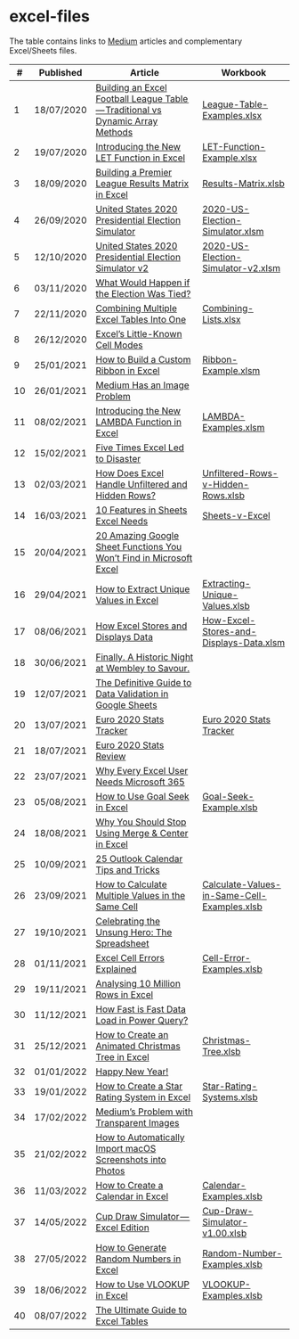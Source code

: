 # excel-files
The table contains links to [Medium](https://andrewcharlesmoss.medium.com/) articles and complementary Excel/Sheets files.  

| #  | Published  | Article                                                                                                                                                                                              | Workbook                                                                                                                                               |
|----|------------|------------------------------------------------------------------------------------------------------------------------------------------------------------------------------------------------------|--------------------------------------------------------------------------------------------------------------------------------------------------------|
| 1  | 18/07/2020 | [Building an Excel Football League Table — Traditional vs Dynamic Array Methods](https://medium.com/swlh/building-an-excel-football-league-table-traditional-methods-vs-dynamic-arrays-15a1664489a9) | [League-Table-Examples.xlsx](https://github.com/andrewcharlesmoss/excel-files/raw/master/League-Table-Examples.xlsx)                                   |
| 2  | 19/07/2020 | [Introducing the New LET Function in Excel](https://andrewcharlesmoss.medium.com/introducing-the-new-let-function-in-excel-ee9b0079d08f)                                                             | [LET-Function-Example.xlsx](https://github.com/andrewcharlesmoss/excel-files/raw/master/LET-Function-Example.xlsx)                                     |
| 3  | 18/09/2020 | [Building a Premier League Results Matrix in Excel](https://medium.com/codex/building-a-premier-league-results-matrix-in-excel-b5d3a30a7c1d)                                                         | [Results-Matrix.xlsb](https://github.com/andrewcharlesmoss/excel-files/raw/master/Results-Matrix.xlsb)                                                 |
| 4  | 26/09/2020 | [United States 2020 Presidential Election Simulator](https://andrewcharlesmoss.medium.com/united-states-2020-presidential-election-simulator-7407b4b001e2)                                           | [2020-US-Election-Simulator.xlsm](https://github.com/andrewcharlesmoss/excel-files/raw/master/2020-US-Election-Simulator.xlsm)                         |
| 5  | 12/10/2020 | [United States 2020 Presidential Election Simulator v2](https://medium.com/swlh/united-states-2020-presidential-election-simulator-90afdde04b81)                                                     | [2020-US-Election-Simulator-v2.xlsm](https://github.com/andrewcharlesmoss/excel-files/raw/master/2020-US-Election-Simulator-v2.xlsm)                   |
| 6  | 03/11/2020 | [What Would Happen if the Election Was Tied?](https://andrewcharlesmoss.medium.com/what-would-happen-if-the-election-was-tied-e7ca304034d)                                                           |                                                                                                                                                        |
| 7  | 22/11/2020 | [Combining Multiple Excel Tables Into One](https://medium.com/swlh/combining-multiple-tables-into-one-c21aa5bdf36f)                                                                                  | [Combining-Lists.xlsx](https://github.com/andrewcharlesmoss/excel-files/raw/master/Combining-Lists.xlsx)                                               |
| 8  | 26/12/2020 | [Excel’s Little-Known Cell Modes](https://medium.com/codex/excels-little-known-cell-modes-468e8f07df86)                                                                                              |                                                                                                                                                        |
| 9  | 25/01/2021 | [How to Build a Custom Ribbon in Excel](https://medium.com/codex/how-to-build-a-custom-ribbon-in-excel-a3bc531551e1)                                                                                 | [Ribbon-Example.xlsm](https://github.com/andrewcharlesmoss/excel-files/raw/master/Ribbon-Example.xlsm)                                                 |
| 10 | 26/01/2021 | [Medium Has an Image Problem](https://andrewcharlesmoss.medium.com/medium-has-an-image-problem-872b1ddcae4c)                                                                                         |                                                                                                                                                        |
| 11 | 08/02/2021 | [Introducing the New LAMBDA Function in Excel](https://medium.com/codex/introducing-the-new-lambda-function-in-excel-4846c1b101db)                                                                   | [LAMBDA-Examples.xlsm](https://github.com/andrewcharlesmoss/excel-files/raw/master/LAMBDA-Examples.xlsm)                                               |
| 12 | 15/02/2021 | [Five Times Excel Led to Disaster](https://medium.com/codex/five-times-excel-led-to-disaster-991f7a54b678)                                                                                           |                                                                                                                                                        |
| 13 | 02/03/2021 | [How Does Excel Handle Unfiltered and Hidden Rows?](https://medium.com/codex/how-does-excel-handle-unfiltered-and-hidden-rows-d65b3bf516a9)                                                          | [Unfiltered-Rows-v-Hidden-Rows.xlsb](https://github.com/andrewcharlesmoss/excel-files/raw/master/Unfiltered-Rows-v-Hidden-Rows.xlsb)                   |
| 14 | 16/03/2021 | [10 Features in Sheets Excel Needs](https://medium.com/codex/10-features-in-sheets-excel-needs-9e868126856f)                                                                                         | [Sheets-v-Excel](https://docs.google.com/spreadsheets/d/1jvppXM4LVsjBeGMGOacaGCqtSy693CzgQ61QxtnXRn8/copy?copyComments=true)                           |
| 15 | 20/04/2021 | [20 Amazing Google Sheet Functions You Won’t Find in Microsoft Excel](https://andrewcharlesmoss.medium.com/20-amazing-google-sheet-functions-you-wont-find-in-microsoft-excel-5fafca6c73f0)          |                                                                                                                                                        |
| 16 | 29/04/2021 | [How to Extract Unique Values in Excel](https://medium.com/codex/how-to-extract-unique-values-in-excel-f8892fbecc48)                                                                                 | [Extracting-Unique-Values.xlsb](https://github.com/andrewcharlesmoss/excel-files/raw/master/Extracting-Unique-Values.xlsb)                             |
| 17 | 08/06/2021 | [How Excel Stores and Displays Data](https://medium.com/codex/how-excel-stores-and-displays-data-dddc12d9d104)                                                                                       | [How-Excel-Stores-and-Displays-Data.xlsm](https://github.com/andrewcharlesmoss/excel-files/raw/master/How-Excel-Stores-and-Displays-Data.xlsm)         |
| 18 | 30/06/2021 | [Finally. A Historic Night at Wembley to Savour.](https://andrewcharlesmoss.medium.com/finally-a-historic-night-at-wembley-to-savour-5fbd5efc90a9)                                                   |                                                                                                                                                        |
| 19 | 12/07/2021 | [The Definitive Guide to Data Validation in Google Sheets](https://andrewcharlesmoss.medium.com/the-definitive-guide-to-data-validation-in-google-sheets-85e22f13ae74)                               |                                                                                                                                                        |
| 20 | 13/07/2021 | [Euro 2020 Stats Tracker](https://andrewcharlesmoss.medium.com/euro-2020-stats-tracker-a5e11124bf2a)                                                                                                 | [Euro 2020 Stats Tracker](https://docs.google.com/spreadsheets/d/1Fa7ggBWfKXQ_U37woPE6oemffXHIVreH4wcD9jmTvxs/copy)                                    |
| 21 | 18/07/2021 | [Euro 2020 Stats Review](https://medium.com/analytics-vidhya/euro-2020-stats-review-5ec522203752)                                                                                                    |                                                                                                                                                        |
| 22 | 23/07/2021 | [Why Every Excel User Needs Microsoft 365](https://medium.com/codex/why-every-excel-user-needs-microsoft-365-12309ee27941)                                                                           |                                                                                                                                                        |
| 23 | 05/08/2021 | [How to Use Goal Seek in Excel](https://andrewcharlesmoss.medium.com/how-to-use-goal-seek-in-excel-5c0fefc706f3)                                                                                     | [Goal-Seek-Example.xlsb](https://github.com/andrewcharlesmoss/excel-files/raw/master/Goal-Seek-Example.xlsb)                                           |
| 24 | 18/08/2021 | [Why You Should Stop Using Merge & Center in Excel](https://andrewcharlesmoss.medium.com/why-you-should-stop-using-merge-center-in-excel-15dd2a898cb3)                                               |                                                                                                                                                        |
| 25 | 10/09/2021 | [25 Outlook Calendar Tips and Tricks](https://andrewcharlesmoss.medium.com/25-outlook-calendar-tips-and-tricks-17cc9a4f4300)                                                                         |                                                                                                                                                        |
| 26 | 23/09/2021 | [How to Calculate Multiple Values in the Same Cell](https://medium.com/codex/how-to-calculate-multiple-values-in-the-same-cell-6b492b94b1bb)                                                         | [Calculate-Values-in-Same-Cell-Examples.xlsb](https://github.com/andrewcharlesmoss/excel-files/raw/master/Calculate-Values-in-Same-Cell-Examples.xlsb) |
| 27 | 19/10/2021 | [Celebrating the Unsung Hero: The Spreadsheet](https://medium.com/codex/celebrating-the-unsung-hero-the-spreadsheet-883022bad968)                                                                    |                                                                                                                                                        |
| 28 | 01/11/2021 | [Excel Cell Errors Explained](https://medium.com/codex/excel-cell-errors-explained-2bc250f56fa)                                                                                                      | [Cell-Error-Examples.xlsb](https://github.com/andrewcharlesmoss/excel-files/raw/master/Cell-Error-Examples.xlsb)                                       |
| 29 | 19/11/2021 | [Analysing 10 Million Rows in Excel](https://medium.com/codex/analysing-10-million-rows-in-excel-b1d6e0f5d2ba)                                                                                       |                                                                                                                                                        |
| 30 | 11/12/2021 | [How Fast is Fast Data Load in Power Query?](https://andrewcharlesmoss.medium.com/how-fast-is-fast-data-load-in-power-query-704e48f1636f)                                                            |                                                                                                                                                        |
| 31 | 25/12/2021 | [How to Create an Animated Christmas Tree in Excel](https://andrewcharlesmoss.medium.com/how-to-create-an-animated-christmas-tree-in-excel-f338deae27a2)                                             | [Christmas-Tree.xlsb](https://github.com/andrewcharlesmoss/excel-files/raw/master/Christmas-Tree.xlsb)                                                 |
| 32 | 01/01/2022 | [Happy New Year!](https://andrewcharlesmoss.medium.com/happy-new-year-42b251366638)                                                                                                                  |                                                                                                                                                        |
| 33 | 19/01/2022 | [How to Create a Star Rating System in Excel](https://andrewcharlesmoss.medium.com/how-to-create-a-star-rating-system-in-excel-7d176066a67e)                                                         | [Star-Rating-Systems.xlsb](https://github.com/andrewcharlesmoss/excel-files/raw/master/Star-Rating-Systems.xlsb)                                       |
| 34 | 17/02/2022 | [Medium’s Problem with Transparent Images](https://andrewcharlesmoss.medium.com/mediums-problem-with-transparent-images-c4be844bfdb7)                                                                |                                                                                                                                                        |
| 35 | 21/02/2022 | [How to Automatically Import macOS Screenshots into Photos](https://andrewcharlesmoss.medium.com/how-to-automatically-import-macos-screenshots-into-photos-67bc31681d3e)                             |                                                                                                                                                        |
| 36 | 11/03/2022 | [How to Create a Calendar in Excel](https://andrewcharlesmoss.medium.com/how-to-create-an-excel-calendar-eb29eafd6ec8)                                                                               | [Calendar-Examples.xlsb](https://github.com/andrewcharlesmoss/excel-files/raw/master/Calendar-Examples.xlsb)                                           |
| 37 | 14/05/2022 | [Cup Draw Simulator — Excel Edition](https://andrewcharlesmoss.medium.com/cup-draw-simulator-excel-edition-2114fc49e25b)                                                                             | [Cup-Draw-Simulator-v1.00.xlsb](https://github.com/andrewcharlesmoss/excel-files/raw/master/Cup-Draw-Simulator-v1.00.xlsb)                             |
| 38 | 27/05/2022 | [How to Generate Random Numbers in Excel](https://medium.com/codex/how-to-generate-random-numbers-in-excel-4c6706cd5231)                                                                             | [Random-Number-Examples.xlsb](https://github.com/andrewcharlesmoss/excel-files/raw/master/Random-Number-Examples.xlsb)                                 |
| 39 | 18/06/2022 | [How to Use VLOOKUP in Excel](https://medium.com/codex/how-to-use-vlookup-in-excel-1b42e6c9fcda)                                                                                                     | [VLOOKUP-Examples.xlsb](https://github.com/andrewcharlesmoss/excel-files/raw/master/VLOOKUP-Examples.xlsb)                                             |
| 40 | 08/07/2022 | [The Ultimate Guide to Excel Tables](https://medium.com/p/1236d826c897)                                                                                                                              |                                                                                                                                                        |
